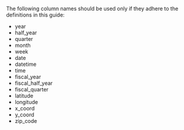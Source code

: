The following column names should be used only if they adhere to the definitions in this guide:

- year
- half_year
- quarter
- month
- week
- date
- datetime
- time
- fiscal_year
- fiscal_half_year
- fiscal_quarter
- latitude
- longitude
- x_coord
- y_coord
- zip_code